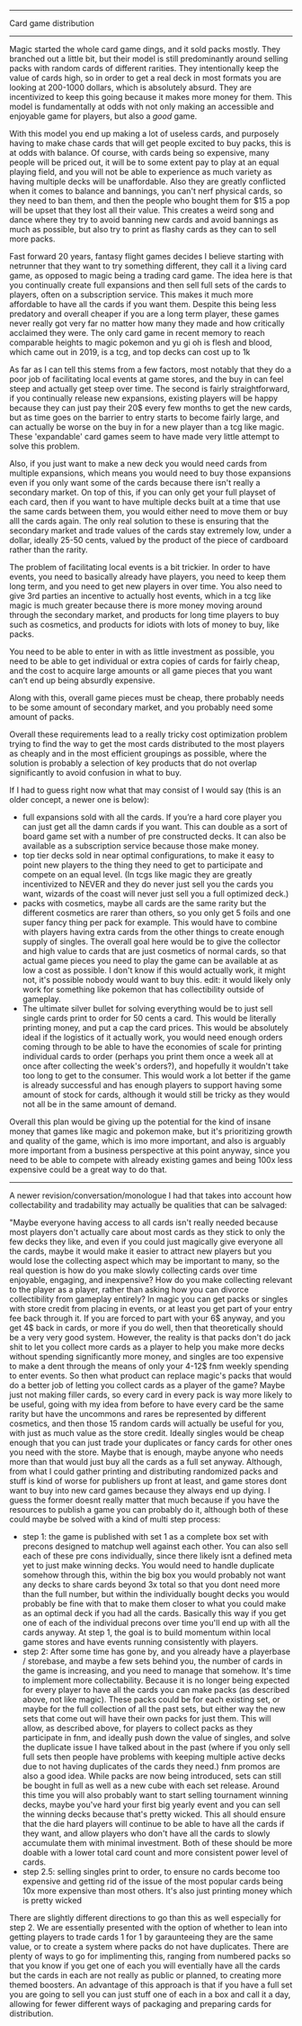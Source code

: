 ----
Card game distribution

----

Magic started the whole card game dings, and it sold packs mostly. They branched out a little bit, but their model is still predominantly around selling packs with random cards of different rarities. They intentionally keep the value of cards high, so in order to get a real deck in most formats you are looking at 200-1000 dollars, which is absolutely absurd. They are incentivized to keep this going because it makes more money for them. This model is fundamentally at odds with not only making an accessible and enjoyable game for players, but also a *good* game.

With this model you end up making a lot of useless cards, and purposely having to make chase cards that will get people excited to buy packs, this is at odds with balance. Of course, with cards being so expensive, many people will be priced out, it will be to some extent pay to play at an equal playing field, and you will not be able to experience as much variety as having multiple decks will be unaffordable. Also they are greatly conflicted when it comes to balance and bannings, you can't nerf physical cards, so they need to ban them, and then the people who bought them for $15 a pop will be upset that they lost all their value. This creates a weird song and dance where they try to avoid banning new cards and avoid bannings as much as possible, but also try to print as flashy cards as they can to sell more packs.

Fast forward 20 years, fantasy flight games decides I believe starting with netrunner that they want to try something different, they call it a living card game, as opposed to magic being a trading card game. The idea here is that you continually create full expansions and then sell full sets of the cards to players, often on a subscription service. This makes it much more affordable to have all the cards if you want them. Despite this being less predatory and overall cheaper if you are a long term player, these games never really got very far no matter how many they made and how critically acclaimed they were. The only card game in recent memory to reach comparable heights to magic pokemon and yu gi oh is flesh and blood, which came out in 2019, is a tcg, and top decks can cost up to 1k

As far as I can tell this stems from a few factors, most notably that they do a poor job of facilitating local events at game stores, and the buy in can feel steep and actually get steep over time. The second is fairly straightforward, if you continually release new expansions, existing players will be happy because they can just pay their 20$ every few months to get the new cards, but as time goes on the barrier to entry starts to become fairly large, and can actually be worse on the buy in for a new player than a tcg like magic. These 'expandable' card games seem to have made very little attempt to solve this problem.

Also, if you just want to make a new deck you would need cards from multiple expansions, which means you would need to buy those expansions even if you only want some of the cards because there isn't really a secondary market. On top of this, if you can only get your full playset of each card, then if you want to have multiple decks built at a time that use the same cards between them, you would either need to move them or buy alll the cards again. The only real solution to these is ensuring that the secondary market and trade values of the cards stay extremely low, under a dollar, ideally 25-50 cents, valued by the product of the piece of cardboard rather than the rarity.

The problem of facilitating local events is a bit trickier. In order to have events, you need to basically already have players, you need to keep them long term, and you need to get new players in over time. You also need to give 3rd parties an incentive to actually host events, which in a tcg like magic is much greater because there is more money moving around through the secondary market, and products for long time players to buy such as cosmetics, and products for idiots with lots of money to buy, like packs.


You need to be able to enter in with as little investment as possible, you need to be able to get individual or extra copies of cards for fairly cheap, and the cost to acquire large amounts or all game pieces that you want can’t end up being absurdly expensive.

Along with this, overall game pieces must be cheap, there probably needs to be some amount of secondary market, and you probably need some amount of packs.

Overall these requirements lead to a really tricky cost optimization problem trying to find the way to get the most cards distributed to the most players as cheaply and in the most efficient groupings as possible, where the solution is probably a selection of key products that do not overlap significantly to avoid confusion in what to buy.

If I had to guess right now what that may consist of I would say (this is an older concept, a newer one is below):
- full expansions sold with all the cards. If you’re a hard core player you can just get all the damn cards if you want. This can double as a sort of board game set with a number of pre constructed decks. It can also be available as a subscription service because those make money.
- top tier decks sold in near optimal configurations, to make it easy to point new players to the thing they need to get to participate and compete on an equal level. (In tcgs like magic they are greatly incentivized to NEVER and they do never just sell you the cards you want, wizards of the coast will never just sell you a full optimized deck.)
- packs with cosmetics, maybe all cards are the same rarity but the different cosmetics are rarer than others, so you only get 5 foils and one super fancy thing per pack for example. This would have to combine with players having extra cards from the other things to create enough supply of singles. The overall goal here would be to give the collector and high value to cards that are just cosmetics of normal cards, so that actual game pieces you need to play the game can be available at as low a cost as possible. I don't know if this would actually work, it might not, it's possible nobody would want to buy this. edit: it would likely only work for something like pokemon that has collectibility outside of gameplay.
- The ultimate silver bullet for solving everything would be to just sell single cards print to order for 50 cents a card. This would be literally printing money, and put a cap the card prices. This would be absolutely ideal if the logistics of it actually work, you would need enough orders coming through to be able to have the economies of scale for printing individual cards to order (perhaps you print them once a week all at once after collecting the week's orders?), and hopefully it wouldn't take too long to get to the consumer. This would work a lot better if the game is already successful and has enough players to support having some amount of stock for cards, although it would still be tricky as they would not all be in the same amount of demand.


Overall this plan would be giving up the potential for the kind of insane money that games like magic and pokemon make, but it's prioritizing growth and quality of the game, which is imo more important, and also is arguably more important from a business perspective at this point anyway, since you need to be able to compete with already existing games and being 100x less expensive could be a great way to do that.

---
A newer revision/conversation/monologue I had that takes into account how collectability and tradability may actually be qualities that can be salvaged: 

"Maybe everyone having access to all cards isn't really needed because most players don't actually care about most cards as they stick to only the few decks they like, and even if you could just magically give everyone all the cards, maybe it would make it easier to attract new players but you would lose the collecting aspect which may be important to many, so the real question is how do you make slowly collecting cards over time enjoyable, engaging, and inexpensive? How do you make collecting relevant to the player as a player, rather than asking how you can divorce collectibility from gameplay entirely? In magic you can get packs or singles with store credit from placing in events, or at least you get part of your entry fee back through it. If you are forced to part with your 6$ anyway, and you get 4$ back in cards, or more if you do well, then that theoretically should be a very very good system. However, the reality is that packs don't do jack shit to let you collect more cards as a player to help you make more decks without spending significantly more money, and singles are too expensive to make a dent through the means of only your 4-12$ fnm weekly spending to enter events. So then what product can replace magic's packs that would do a better job of letting you collect cards as a player of the game?
Maybe just not making filler cards, so every card in every pack is way more likely to be useful, going with my idea from before to have every card be the same rarity but have the uncommons and rares be represented by different cosmetics, and then those 15 random cards will actually be useful for you, with just as much value as the store credit. Ideally singles would be cheap enough that you can just trade your duplicates or fancy cards for other ones you need with the store. Maybe that is enough, maybe anyone who needs more than that would just buy all the cards as a full set anyway. 
Although, from what I could gather printing and distributing randomized packs and stuff is kind of worse for publishers up front at least, and game stores dont want to buy into new card games because they always end up dying. I guess the former doesnt really matter that much because if you have the resources to publish a game you can probably do it, although both of these could maybe be solved with a kind of multi step process:
- step 1: the game is published with set 1 as a complete box set with precons designed to matchup well against each other. You can also sell each of these pre cons individually, since there likely isnt a defined meta yet to just make winning decks. You would need to handle duplicate somehow through this, within the big box you would probably not want any decks to share cards beyond 3x total so that you dont need more than the full number, but within the individually bought decks you would probably be fine with that to make them closer to what you could make as an optimal deck if you had all the cards. Basically this way if you get one of each of the individual precons over time you'll end up with all the cards anyway. At step 1, the goal is to build momentum within local game stores and have events running consistently with players.
- step 2: After some time has gone by, and you already have a playerbase / storebase, and maybe a few sets behind you, the number of cards in the game is increasing, and you need to manage that somehow. It's time to implement more collectability. Because it is no longer being expected for every player to have all the cards you can make packs (as described above, not like magic). These packs could be for each existing set, or maybe for the full collection of all the past sets, but either way the new sets that come out will have their own packs for just them. This will allow, as described above, for players to collect packs as they participate in fnm, and ideally push down the value of singles, and solve the duplicate issue I have talked about in the past (where if you only sell full sets then people have problems with keeping multiple active decks due to not having duplicates of the cards they need.) fnm promos are also a good idea. While packs are now being introduced, sets can still be bought in full as well as a new cube with each set release. Around this time you will also probably want to start selling tournament winning decks, maybe you've hard your first big yearly event and you can sell the winning decks because that's pretty wicked. This all should ensure that the die hard players will continue to be able to have all the cards if they want, and allow players who don't have all the cards to slowly accumulate them with minimal investment. Both of these should be more doable with a lower total card count and more consistent power level of cards.
- step 2.5: selling singles print to order, to ensure no cards become too expensive and getting rid of the issue of the most popular cards being 10x more expensive than most others. It's also just printing money which is pretty wicked

There are slightly different directions to go than this as well especially for step 2.
We are essentially presented with the option of whether to lean into getting players to trade cards 1 for 1 by garaunteeing they are the same value, or to create a system where packs do not have duplicates. There are plenty of ways to go for implimenting this, ranging from numbered packs so that you know if you get one of each you will eventially have all the cards but the cards in each are not really as public or planned, to creating more themed boosters. An advantage of this approach is that if you have a full set you are going to sell you can just stuff one of each in a box and call it a day, allowing for fewer different ways of packaging and preparing cards for distribution.
